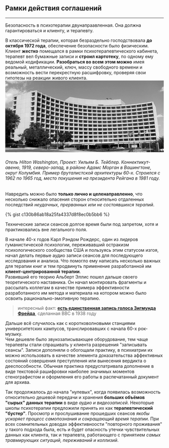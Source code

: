## Рамки действия соглашений
---

Безопасность в психотерапии двунапраавленная. Она должна гарантироваться и клиенту, и терапевту. 

В классической терапии, которая безраздельно господствовала **до октября 1972 года**, обеспечение безопасности было физическим. Клиент **жестко** помещался в рамки психотерапевтического кабинета, терапевт вел бумажные записи и **строил картотеку**, по одному ему ведомой кодификации. **Разобраться во всем этом можно** имея реальный, металлический, ключ, массу свободного времени и возможность вести перекрестную расшифровку, проверяя свои гипотезы на реакции живого клиента. 
![Отель Hilton Washington](/_img/20220529-1.jpeg)  
###### Отель Hilton Washington, Проект: Уильям Б. Тейблер. Коннектикут-авеню, 1919, северо-запад, в районе Адамс Морган в Вашингтоне, округ Колумбия. Пример бруталистской архитектуры 60-х. Строился с 1962 по 1965 год, место покушения на президента Рейгана в 1981 году.

Навредить можно было **только лично и целенаправленно**, что несколько снижало опасения сторон относительно отдаленных последствий _неудачных, прерванных или не состоявшихся терапий_. 

{% gist c130b86ab18a25fa4337d8f8ec0b5bb6 %}

Технические записи сеансов долгое время были под запретом, хотя и практиковались вне легального поля.

В начале 40-х годов Карл Рэндом Рождерс, один из лидеров гуманистической психологии, переживавший остракизм психологического сообщества США и пользуясь этим статусом изгоя, начал делать первые аудио записи сеансов для последующего исследования и анализа. Что помогло ему написать несколько важных для терапии книг и тем продвинуть применение разработанной им **клиент-центрированной терапии**.  
Развивший его теорию Альберт Эллис пошел дальше своего теоретического наставника. Он начал монтировать фрагменты и рассылать коллегам в качестве примера эффективности разработанного им метода и материала на котором можно было освоить рационально-эмотивную терапию. 

> интересный факт: **[есть единственная запись голоса Зигмунда Фрейда](https://soundcloud.com/arzamas-academy/14a?utm_source=clipboard&utm_campaign=wtshare&utm_medium=widget&utm_content=https%253A%252F%252Fsoundcloud.com%252Farzamas-academy%252F14a)**, сделанная BBC в 1938 году 


Дальше всё случилось как с коротковолновыми станциями университетских кампусов, транслировавших с начала 60-х рок-музыку.  
Чем дешевле было звукозаписывающее оборудование, тем чаще терапевты стали спрашивать у клиента разрешения "записывать сеансы". Записи дополняли о обогощали практику, в психиатрии их можно использовать в качестве элемента доказательства аффективных состояний совершения преступления или вынесения вердикта о дееспособности. Обычная практика предуспатривала дополнение в виде текстовой рашифровки наиболее значимых моментов стенографистом и оформления его работы в распечатанный документ для архива. 

Так продолжалось  до начала "нулевых", когда появилась возможность относительно дешевой передачи и хранения **больших объёмов "сырых" данных терапии** в виде _аудио и видеозаписей_. Некоторые школы психотерапии предложили принять их как **терапевтический "бустер"**. Просмотр и прослушивание прошедших сеансов _якобы ускоряет процесс самопознания и сокращающий время терапии_. При всех сомнительных доводах эффективноости "повторного проживания" у такого подхода была, есть и будет опасность утечки чувствительных данных как клиента, так и терапевта, работающего с принятием _самых травмирующих ситуаций, переживаний и коллизий_.  